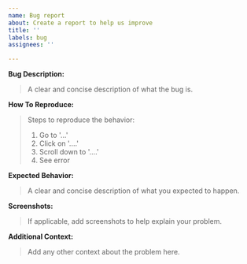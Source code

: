 ```yaml
---
name: Bug report
about: Create a report to help us improve
title: ''
labels: bug
assignees: ''

---
```


**Bug Description:**
> A clear and concise description of what the bug is.

**How To Reproduce:**
> Steps to reproduce the behavior:
> 1. Go to '...'
> 2. Click on '....'
> 3. Scroll down to '....'
> 4. See error

**Expected Behavior:**
> A clear and concise description of what you expected to happen.

**Screenshots:**
> If applicable, add screenshots to help explain your problem.

**Additional Context:**
> Add any other context about the problem here.
